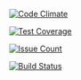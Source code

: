 [![Code Climate](https://codeclimate.com/github/Ofitserov/project-lvl1-s69/badges/gpa.svg)](https://codeclimate.com/github/Ofitserov/project-lvl1-s69)

[![Test Coverage](https://codeclimate.com/github/Ofitserov/project-lvl1-s69/badges/coverage.svg)](https://codeclimate.com/github/Ofitserov/project-lvl1-s69/coverage)

[![Issue Count](https://codeclimate.com/github/Ofitserov/project-lvl1-s69/badges/issue_count.svg)](https://codeclimate.com/github/Ofitserov/project-lvl1-s69)

[![Build Status](https://travis-ci.org/Ofitserov/project-lvl1-s69.svg?branch=master)](https://travis-ci.org/Ofitserov/project-lvl1-s69)
